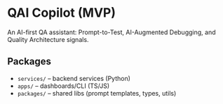 # QAI Copilot (MVP)
An AI-first QA assistant: Prompt-to-Test, AI-Augmented Debugging, and Quality Architecture signals.

## Packages
- `services/` – backend services (Python)
- `apps/` – dashboards/CLI (TS/JS)
- `packages/` – shared libs (prompt templates, types, utils)
